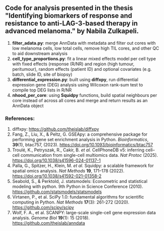 ## Code for analysis presented in the thesis "Identifying biomarkers of response and resistance to anti-LAG-3-based therapy in advanced melanoma." by Nabila Zulkapeli.

1. <B>filter_adata.py</b>: merge AnnData with metadata and filter out cores with low melanoma cells, low total cells, remove high TIL cores, and other QC to aid downstream analysis
2. <B>cell_type_proportions.py</b>: fit a linear mixed effects model per cell type with fixed effects (response (R/NR) and region (high tumour, peritumour), random effects (patient ID) and optional covariates (e.g. batch, slide ID, site of biopsy)
3. <b>differential_expression.py</b>: built using <B>diffxpy</b>, run differential expression gene (DEG) analysis using Wilcoxon rank-sum test to compile top DEG lists in R/NR
4. <b>nhood_per_core</b>: using <B>Squidpy</b> functions, build spatial neighbours per core instead of across all cores and merge and return results as an AnnData object

### References:
1. diffxpy: https://github.com/theislab/diffxpy <br>
2. Fang, Z., Liu, X., & Peltz, G. GSEApy: a comprehensive package for performing gene set enrichment analysis in Python. <i>Bioinformatics</i>, <b>39</b>(1), btac757, (2023). https://doi.org/10.1093/bioinformatics/btac757
3. Troulé, K., Petryszak, R., Cakir, B. <i>et al.</i> CellPhoneDB v5: inferring cell–cell communication from single-cell multiomics data. <i>Nat Protoc</i> (2025). https://doi.org/10.1038/s41596-024-01137-1
4. Palla, G., Spitzer, H., Klein, M. <i>et al.</i> Squidpy: a scalable framework for spatial omics analysis. <i>Nat Methods</i> <b>19</b>, 171–178 (2022). https://doi.org/10.1038/s41592-021-01358-2
5. Seabold, S., & Perktold, J. statsmodels: Econometric and statistical modeling with python. 9th Python in Science Conference (2010). https://github.com/statsmodels/statsmodels
6. Virtanen, P., et al. SciPy 1.0: fundamental algorithms for scientific computing in Python. <i>Nat Methods</i> <b>17</b>(3): 261-272 (2020). https://github.com/scipy/scipy
7. Wolf, F. A., et al. SCANPY: large-scale single-cell gene expression data analysis. <i>Genome Biol</i> <b>19</b>(1): 15 (2018). https://github.com/theislab/anndata



